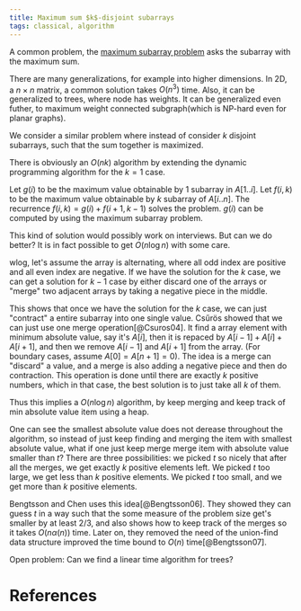 ```yaml
---
title: Maximum sum $k$-disjoint subarrays
tags: classical, algorithm
---
```


A common problem, the [maximum subarray problem](http://en.wikipedia.org/wiki/Maximum_subarray_problem) asks the subarray with the maximum sum. 

There are many generalizations, for example into higher dimensions. In 2D, a $n\times n$ matrix, a common solution takes $O(n^3)$ time. Also, it can be generalized to trees, where node has weights. It can be generalized even futher, to maximum weight connected subgraph(which is NP-hard even for planar graphs).

We consider a similar problem where instead of consider $k$ disjoint subarrays, such that the sum together is maximized.

There is obviously an $O(nk)$ algorithm by extending the dynamic programming algorithm for the $k=1$ case.

Let $g(i)$ to be the maximum value obtainable by $1$ subarray in $A[1..i]$.
Let $f(i,k)$ to be the maximum value obtainable by $k$ subarray of $A[i..n]$.
The recurrence $f(i,k) = g(i)+f(i+1,k-1)$ solves the problem. $g(i)$ can be computed by using the maximum subarray problem.

This kind of solution would possibly work on interviews. But can we do better?
It is in fact possible to get $O(n\log n)$ with some care.

wlog, let's assume the array is alternating, where all odd index are positive and all even index are negative. 
If we have the solution for the $k$ case, we can get a solution for $k-1$ case by either discard one of the arrays or "merge" two adjacent arrays by taking a negative piece in the middle. 

This shows that once we have the solution for the $k$ case, we can just "contract" a entire subarray into one single value. Csűrös showed that we can just use one merge operation[@Csuros04]. It find a array element with minimum absolute value, say it's $A[i]$, then it is repaced by $A[i-1]+A[i]+A[i+1]$, and then we remove $A[i-1]$ and $A[i+1]$ from the array. (For boundary cases, assume $A[0]=A[n+1]=0$).
The idea is a merge can "discard" a value, and a merge is also adding a negative piece and then do contraction. This operation is done until there are exactly $k$ positive numbers, which in that case, the best solution is to just take all $k$ of them.

Thus this implies a $O(n\log n)$ algorithm, by keep merging and keep track of min absolute value item using a heap. 

One can see the smallest absolute value does not derease throughout the algorithm, so instead of just keep finding and merging the item with smallest absolute value, what if one just keep merge merge item with absolute value smaller than $t$? There are three possibilities: we picked $t$ so nicely that after all the merges, we get exactly $k$ positive elements left. We picked $t$ too large, we get less than $k$ positive elements. We picked $t$ too small, and we get more than $k$ positive elements.

Bengtsson and Chen uses this idea[@Bengtsson06]. They showed they can guess $t$ in a way such that the some measure of the problem size get's smaller by at least $2/3$, and also shows how to keep track of the merges so it takes $O(n\alpha(n))$ time. Later on, they removed the need of the union-find data structure improved the time bound to $O(n)$ time[@Bengtsson07].  

Open problem: Can we find a linear time algorithm for trees?

# References